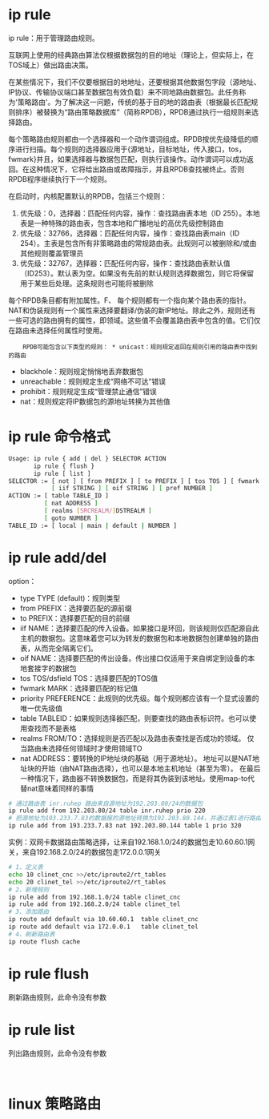 # ip rule

ip rule：用于管理路由规则。

互联网上使用的经典路由算法仅根据数据包的目的地址（理论上，但实际上，在TOS域上）做出路由决策。

在某些情况下，我们不仅要根据目的地地址，还要根据其他数据包字段（源地址、IP协议、传输协议端口甚至数据包有效负载）来不同地路由数据包。此任务称为'策略路由'。为了解决这一问题，传统的基于目的地的路由表（根据最长匹配规则排序）被替换为“路由策略数据库”（简称RPDB），RPDB通过执行一组规则来选择路由。

每个策略路由规则都由一个选择器和一个动作谓词组成。RPDB按优先级降低的顺序进行扫描。每个规则的选择器应用于{源地址，目标地址，传入接口，tos，fwmark}并且，如果选择器与数据包匹配，则执行该操作。动作谓词可以成功返回。在这种情况下，它将给出路由或故障指示，并且RPDB查找被终止。否则RPDB程序继续执行下一个规则。

在启动时，内核配置默认的RPDB，包括三个规则：

1. 优先级：0，选择器：匹配任何内容，操作：查找路由表本地（ID 255）。本地表是一种特殊的路由表，包含本地和广播地址的高优先级控制路由
2. 优先级：32766，选择器：匹配任何内容，操作：查找路由表main（ID 254）。主表是包含所有非策略路由的常规路由表。此规则可以被删除和/或由其他规则覆盖管理员
3. 优先级：32767，选择器：匹配任何内容，操作：查找路由表默认值（ID253）。默认表为空。如果没有先前的默认规则选择数据包，则它将保留用于某些后处理。这条规则也可能将被删除

每个RPDB条目都有附加属性。F、 每个规则都有一个指向某个路由表的指针。NAT和伪装规则有一个属性来选择要翻译/伪装的新IP地址。除此之外，规则还有一些可选的路由拥有的属性，即领域。这些值不会覆盖路由表中包含的值。它们仅在路由未选择任何属性时使用。

        RPDB可能包含以下类型的规则： * unicast：规则规定返回在规则引用的路由表中找到的路由

* blackhole：规则规定悄悄地丢弃数据包
* unreachable：规则规定生成“网络不可达”错误
* prohibit：规则规定生成“管理禁止通信”错误
* nat：规则规定将IP数据包的源地址转换为其他值

# **ip rule 命令格式**

```bash
Usage: ip rule { add | del } SELECTOR ACTION
       ip rule { flush }
       ip rule [ list ]
SELECTOR := [ not ] [ from PREFIX ] [ to PREFIX ] [ tos TOS ] [ fwmark FWMARK[/MASK] ]
            [ iif STRING ] [ oif STRING ] [ pref NUMBER ]
ACTION := [ table TABLE_ID ]
          [ nat ADDRESS ]
          [ realms [SRCREALM/]DSTREALM ]
          [ goto NUMBER ]
TABLE_ID := [ local | main | default | NUMBER ]

```

# **ip rule add/del**

option：

* type TYPE (default)：规则类型
* from PREFIX：选择要匹配的源前缀
* to PREFIX：选择要匹配的目的前缀
* iif NAME：选择要匹配的传入设备。如果接口是环回，则该规则仅匹配源自此主机的数据包。这意味着您可以为转发的数据包和本地数据包创建单独的路由表，从而完全隔离它们。
* oif NAME：选择要匹配的传出设备。传出接口仅适用于来自绑定到设备的本地套接字的数据包
* tos TOS/dsfield TOS：选择要匹配的TOS值
* fwmark MARK：选择要匹配的标记值
* priority PREFERENCE：此规则的优先级。每个规则都应该有一个显式设置的唯一优先级值
* table TABLEID：如果规则选择器匹配，则要查找的路由表标识符。也可以使用查找而不是表格
* realms FROM/TO：选择规则是否匹配以及路由表查找是否成功的领域。 仅当路由未选择任何领域时才使用领域TO
* nat ADDRESS：要转换的IP地址块的基础（用于源地址）。 地址可以是NAT地址块的开始（由NAT路由选择），也可以是本地主机地址（甚至为零）。 在最后一种情况下，路由器不转换数据包，而是将其伪装到该地址。使用map-to代替nat意味着同样的事情

```bash
# 通过路由表 inr.ruhep 路由来自源地址为192.203.80/24的数据包
ip rule add from 192.203.80/24 table inr.ruhep prio 220
# 把源地址为193.233.7.83的数据报的源地址转换为192.203.80.144，并通过表1进行路由
ip rule add from 193.233.7.83 nat 192.203.80.144 table 1 prio 320
```

实例：双网卡数据路由策略选择，让来自192.168.1.0/24的数据包走10.60.60.1网关，来自192.168.2.0/24的数据包走172.0.0.1网关

```bash
# 1、定义表
echo 10 clinet_cnc >>/etc/iproute2/rt_tables
echo 20 clinet_tel >>/etc/iproute2/rt_tables   
# 2、新增规则
ip rule add from 192.168.1.0/24 table clinet_cnc
ip rule add from 192.168.2.0/24 table clinet_tel
# 3、添加路由
ip route add default via 10.60.60.1  table clinet_cnc
ip route add default via 172.0.0.1   table clinet_tel
# 4、刷新路由表
ip route flush cache
```

# **ip rule flush**

刷新路由规则，此命令没有参数

# **ip rule list**

列出路由规则，此命令没有参数

‍

# linux 策略路由

‍
